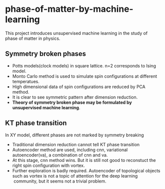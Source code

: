 # phase-of-matter-by-machine-learning 
This project introduces unsupervised machine learning in the study of phase of matter in physics.
## Symmetry broken phases 
- Potts models(clock models) in square lattice. n=2 corresponds to Ising model.
- Monto Carlo method is used to simulate spin configurations at different temperatues. 
- High dimensional data of spin configurations are reduced by PCA method. 
- It is clear to see symmetric pattern after dimension reduction.
- **Theory of symmetry broken phase may be formulated by unsupervised machine learning**.

## KT phase transition   
In XY model, different phases are not marked by symmetry breaking
- Traditional dimension reduction cannot tell KT phase transition 
- Autoencoder method are used, including cnn, variational autoencoder(va), a combination of cnn and va. 
- At this stage, cnn method wins. But it is still not good to reconstuct the right spin configuration with vortex. 
- Further exploration is badly required. Autoencoder of topological objects such as vortex is not a topic of attention for the deep learning  community, but it seems not a trivial problem.

